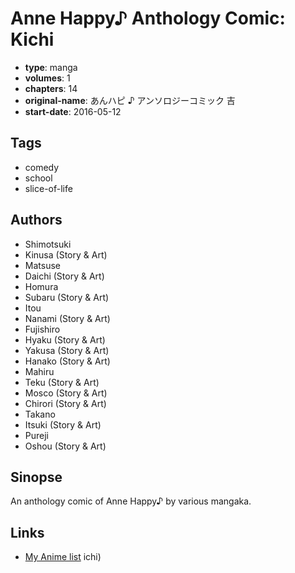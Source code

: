 # Anne Happy♪ Anthology Comic: Kichi

-   **type**: manga
-   **volumes**: 1
-   **chapters**: 14
-   **original-name**: あんハピ ♪ アンソロジーコミック 吉
-   **start-date**: 2016-05-12

## Tags

-   comedy
-   school
-   slice-of-life

## Authors

-   Shimotsuki
-   Kinusa (Story & Art)
-   Matsuse
-   Daichi (Story & Art)
-   Homura
-   Subaru (Story & Art)
-   Itou
-   Nanami (Story & Art)
-   Fujishiro
-   Hyaku (Story & Art)
-   Yakusa (Story & Art)
-   Hanako (Story & Art)
-   Mahiru
-   Teku (Story & Art)
-   Mosco (Story & Art)
-   Chirori (Story & Art)
-   Takano
-   Itsuki (Story & Art)
-   Pureji
-   Oshou (Story & Art)

## Sinopse

An anthology comic of Anne Happy♪ by various mangaka.

## Links

-   [My Anime list](https://myanimelist.net/manga/101486/Anne_Happy♪_Anthology_Comic__Kichi)
    ichi)
